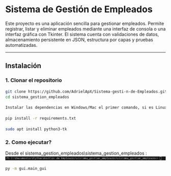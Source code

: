 # Sistema de Gestión de Empleados

Este proyecto es una aplicación sencilla para gestionar empleados. Permite registrar, listar y eliminar empleados mediante una interfaz de consola o una interfaz gráfica con Tkinter. El sistema cuenta con validaciones de datos, almacenamiento persistente en JSON, estructura por capas y pruebas automatizadas.

---

## Instalación

### 1. Clonar el repositorio

```bash
git clone https://github.com/AdrielApX/Sistema-gesti-n-de-Empleados.git
cd sistema_gestion_empleados

Instalar las dependencias en Windows/Mac el primer comando, si es Linux ejecuta el segundo comando

pip install -r requirements.txt

sudo apt install python3-tk
```
### 2. Como ejecutar?
Desde el sistema_gestion_empleados\sistema_gestion_empleados :
![alt text](image.png)
```bash
py -m gui.main_gui
```